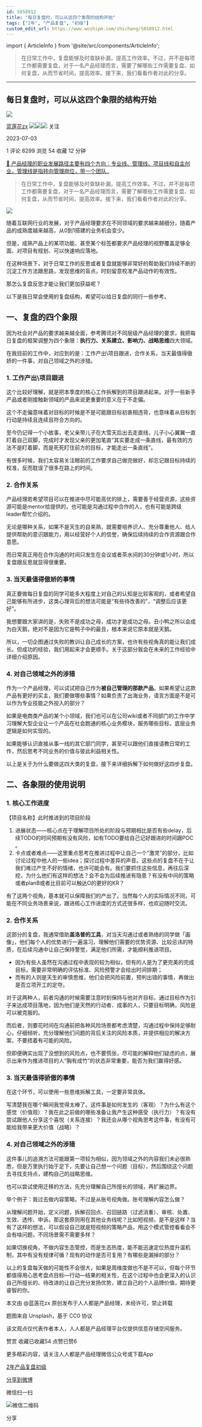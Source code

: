 ```yaml
---
id: 5858912
title: "每日复盘时，可以从这四个象限的结构开始"
tags: ["2年", "产品复盘", "初级"]
custom_edit_url: https://www.woshipm.com/zhichang/5858912.html
---
```

import { ArticleInfo } from '@site/src/components/ArticleInfo';

<ArticleInfo
    author="蓝莲花zx"
    authorLink="https://www.woshipm.com/u/723392"
    published="2023-07-03"
    views={8299}
    comments={1}
    collects={54}
/>

> 在日常工作中，复盘能够及时查缺补漏，提高工作效率。不过，并不是每项工作都需要复盘，对于一名产品经理而言，需要了解哪些工作需要复盘、如何复盘，从而节省时间，提高效率。接下来，我们看看作者对此的分享。

---

## 每日复盘时，可以从这四个象限的结构开始

[![](https://static.woshipm.com/view/woshipm_api_def_20230629195825_9727.png?imageView2/1/w/72/h/72/q/100)](https://www.woshipm.com/u/723392)

[蓝莲花zx](https://www.woshipm.com/u/723392) ![](https://static.woshipm.com/tag/1121_1@2x.png)![](https://static.woshipm.com/tag/1301_1@2x.png)![](https://static.woshipm.com/tag/2405_1@2x.png) 关注

2023-07-03

1 评论 8299 浏览 54 收藏 12 分钟

[🔗 产品经理的职业发展路径主要有四个方向：专业线、管理线、项目线和自主创业。管理线是指转向管理岗位，带一个团队..](https://ke.qidianla.com/courses/90pm)

> 在日常工作中，复盘能够及时查缺补漏，提高工作效率。不过，并不是每项工作都需要复盘，对于一名产品经理而言，需要了解哪些工作需要复盘、如何复盘，从而节省时间，提高效率。接下来，我们看看作者对此的分享。

![](https://image.woshipm.com/2023/04/13/e792f2ba-d9e1-11ed-a8b0-00163e0b5ff3.jpg)

随着互联网行业的发展，对于产品经理要求在不同领域的要求越来越细分，随着产品的成熟度越来越高，从0到1搭建的业务机会变少。

但是，成熟产品上的某项功能、甚至某个标签都要求产品经理的视野覆盖足够全面、对项目有规划、可以快速响应落地。

在这种场景下，对于日常工作的反思或者复盘就能够非常好的帮助我们持续不断的沉淀工作方法跟思路，发现思维的盲点，时刻留意校准产品动作的有效性。

那怎么复盘反思才能让我们更加获益呢？

以下是我日常会使用的复盘结构，希望可以给日复盘的同行一些参考。

## 一、复盘的四个象限

因为社会对产品的要求越来越全面，参考腾讯对不同层级产品经理的要求，我把每日复盘的框架调整为四个象限：**执行力、关系建立、影响力、战略思维**四大领域。

在我目前的工作中，对应到的是：工作产出\\项目跟进，合作关系，当天最值得傲娇的一件事，对自己领域之外的涉猎。

### 1\. 工作产出\\项目跟进

这个比较好理解，就是把本季度的核心工作拆解到的项目跟进起来。对于一些新手产品或者刚接触新领域的产品来说更重要的意义在于不走偏。

这个不走偏意味着对目标的时候是不是可能跟目标初衷相违背，也意味着从目标到行动是持续且连续且符合方向的。

至今仍记得一个小故事，老父亲带儿子在大雪天后出去走直线，儿子小心翼翼一直盯着自己双脚，完成时才发现父亲的更加笔直“其实要走成一条直线，最有效的方法不是盯着脚，而是死死盯住前方的目标，才能走出一条直线”。

有很多时候，我们太容易关注眼前的工作要求自己做完做好，却忘记跟目标持续的校准，反而耽误了很多在路上的时间。

### 2\. 合作关系

产品经理若希望项目可以在推进中尽可能高优的排上，需要善于经营资源，这些资源可能是mentor给提供的，也可能是沟通过程中合作的人，也有可能是跨级leader帮忙介绍的。

无论是哪种关系，如果不是天生的自来熟，就需要培养识人、充分尊重他人、给人提供帮助的意识跟能力，用以经营好个人的信誉，确保后续持续的合作资源跟合作意愿。

而日常真正用在合作沟通的时间只发生在会议或者茶水间的30分钟或1小时，所以复盘跟反思就显得很重要。

### 3\. 当天最值得傲娇的事情

真正要做每日复盘的同学可能多大程度上对自己的认知是比较客观的，或者希望自己能够有所进步，这类心理背后的想法可能是“有些待改善的”，“调整后应该更好”。

我想要跟大家讲的是，失败不是成功之母，成功才是成功之母。丑小鸭之所以会成为白天鹅，绝对不是因为它是鸭子中的最丑，根本来说它原本就是天鹅。

所以，一切企图通过失败的教训让自己成长的方案，也许有些视角真的能让我们成长。但成功的经验，我们用起来才会更顺手。关于这部分我会在未来的工作经验中详细介绍原因。

### 4\. 对自己领域之外的涉猎

作为一个产品经理，可以试试把自己作为**被自己管理的那款产品**。如果希望让这款产品有更好的买主，我们要做哪些事情？如果负责了出海业务，语言方面是不是可以作为专业技能之外投入的部分？

如果是电商类产品的某个小领域，我们也可以在公司wiki或者不同部门的工作中学习理解大型企业让一个产品在社会跑通的核心业务模块，服务哪些目标，底层业务逻辑是如何实现的。

如果能够认识直接从事一线的其它部门同学，甚至可以跟他们直接请教日常的工作，然后思考不同业务的价值与彼此利益相关性。

以上是关于为什么要做这四大类的复盘，接下来详细拆解下如何做好这四步复盘。

## 二、各象限的使用说明

### 1\. 核心工作进度

【项目名称】此时推进到的项目阶段

1.  进展状态——核心点在于理解项目所处的阶段与预期相比是否有些delay，后续TODO的时间预期有没有风险，如有TODO要给自己记好跟进的时间跟POC 。
2.  卡点或者难点——这里重点思考在推进过程中让自己一个“激灵”的部分，比如讨论过程中他人的一些idea；探讨过程中差异的声音。这些点的复盘不在于让我们难过产生不好的情绪，也许可能会有。我们要抓住这些信息，再往后深挖，为什么他们有这样的想法？会不会为后续推进有隐患？有没有中间的策略或者planB或者比目前可以触达O的更好的KR？

有了这两个视角，基本就可以保障我们的产出了。当然每个人的实际情况不同，可能在不同业务场景来说，跟进核心工作进度的方式还很多样，也欢迎随时交流。

### 2\. 合作关系

这部分的复盘，我通常借助**盖洛普的工具**，对当天沟通过或者熟络的同学做「画像」，他们每个人的优势进行一遍温习，理解他们需要的优势资源、比较忌讳的特质，在后续沟通中让自己保持警觉，满足他们所需，才能顺利推进项目。

*   因为有些人虽然在沟通过程中表现的较为相似，但有的人是为了更完美的完成目标，需要非常明确的评估标准、风险预警才会给出时间排期；
*   而有的人则是天生的审慎思维，他们会把风险前置，预判出错的事情，再做出是否立项开工的定夺。

对于这两种人，前者沟通的时候需要注意时刻保持与他对齐目标，通过目标作为引子来达成项目落地，因为他们是天然的行动者、成事的人，只要目标明确，风险是可以被克服的。

而后者，则要花时间在沟通前把各种风险场景都考虑清楚，沟通过程中保持足够耐心，仔细倾听，充分理解他们问题的背后关注的风险本质，并提供相应的解决方案，不要捂着有可能的风险。

但即便确实出现了没想到的风险点，也不要慌张，尽可能的解释他们疑虑的点，展示出来作为推进项目的人“胸有成竹”的状态非常重要，能否为我们赢得好感。

### 3\. 当天最值得骄傲的事情

在这个环节，可以使用一些思维拆解工具，一定要非常具体。

写清楚我在哪个瞬间我觉得太棒了。这件事是如何发生的（客观）？为什么有这个感觉（价值观）？我在此之前做的哪些准备让我产生这种感受（执行力）？有没有尝试跟他人分享这个喜悦（关系连接）？我还会从哪个视角思考这件事，有没有可能给我带来更大价值（战略）？

### 4\. 对自己领域之外的涉猎

这件事儿的追溯方法可能跟第一项较为相似，因为领域之外的内容我们未必很熟悉，但是万里执行始于足下，先要让自己想一个问题（目标），然后围绕这个问题去寻找支持点，建构自己的战略思维。

也可以尝试使用迁移的方法，先充分理解自己所擅长的领域，再扩展边界。

举个例子：我过去做内容策略，不过是从账号视角做。账号理解内容怎么做？

从理解问题开始，定义问题，拆解召回点、召回链路（过滤消重）、审核、处置、生效、透传、申诉。那这套原则用在其他业务线呢？比如短视频，是不是这样？当有了这样的想法，可以假设自己就是短视频的策略产品，用这个模式管控看看会不会有啥问题，不同场景需不需要多样？

如果切换视角，不做内容生态管控，而是生态热度，能不能迅速定位热度升温机制，其中有没有规律可循？现有的动作是否可复用？有哪些是漏掉的部分？

以上的复盘每天做的可能性不会很大，如果是周维度做也不是不可以，但每个环节都值得用心思考盘点目标—行动—结果的相关性，在这个过程中也会更深入的认识自己所擅长的、待改进的让自己充分发扬优势，建立自己的个人品牌价值，期待更睿智的你。

本文由 @蓝莲花zx 原创发布于人人都是产品经理，未经许可，禁止转载

题图来自 Unsplash，基于 CC0 协议

该文观点仅代表作者本人，人人都是产品经理平台仅提供信息存储空间服务。

赞赏 收藏已收藏54 点赞已赞6

更多精彩内容，请关注人人都是产品经理微信公众号或下载App

[2年](https://www.woshipm.com/tag/2%e5%b9%b4)[产品复盘](https://www.woshipm.com/tag/%e4%ba%a7%e5%93%81%e5%a4%8d%e7%9b%98)[初级](https://www.woshipm.com/tag/%e5%88%9d%e7%ba%a7)

[分享到微博](https://service.weibo.com/share/share.php?appkey=2775287854&title=每日复盘时，可以从这四个象限的结构开始&url=https://www.woshipm.com/zhichang/5858912.html&pic=https://image.woshipm.com/2023/04/13/e792f2ba-d9e1-11ed-a8b0-00163e0b5ff3.jpg)

微信扫一扫

![微信二维码](https://api.pwmqr.com/qrcode/create/?url=https://www.woshipm.com/zhichang/5858912.html)

分享